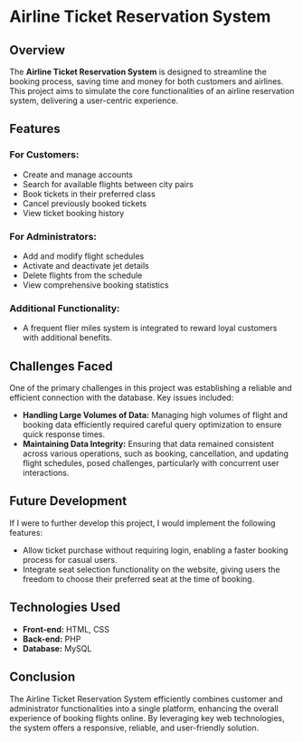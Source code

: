 # **Airline Ticket Reservation System**

## Overview  
The **Airline Ticket Reservation System** is designed to streamline the booking process, saving time and money for both customers and airlines. This project aims to simulate the core functionalities of an airline reservation system, delivering a user-centric experience.

## Features

### **For Customers:**
- Create and manage accounts
- Search for available flights between city pairs
- Book tickets in their preferred class
- Cancel previously booked tickets
- View ticket booking history

### **For Administrators:**
- Add and modify flight schedules
- Activate and deactivate jet details
- Delete flights from the schedule
- View comprehensive booking statistics

### **Additional Functionality:**
- A frequent flier miles system is integrated to reward loyal customers with additional benefits.

## Challenges Faced
One of the primary challenges in this project was establishing a reliable and efficient connection with the database. Key issues included:

- **Handling Large Volumes of Data:** Managing high volumes of flight and booking data efficiently required careful query optimization to ensure quick response times.
- **Maintaining Data Integrity:** Ensuring that data remained consistent across various operations, such as booking, cancellation, and updating flight schedules, posed challenges, particularly with concurrent user interactions.

## Future Development
If I were to further develop this project, I would implement the following features:
- Allow ticket purchase without requiring login, enabling a faster booking process for casual users.
- Integrate seat selection functionality on the website, giving users the freedom to choose their preferred seat at the time of booking.

## Technologies Used
- **Front-end:** HTML, CSS  
- **Back-end:** PHP  
- **Database:** MySQL

## Conclusion  
The Airline Ticket Reservation System efficiently combines customer and administrator functionalities into a single platform, enhancing the overall experience of booking flights online. By leveraging key web technologies, the system offers a responsive, reliable, and user-friendly solution.
